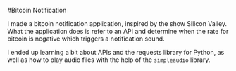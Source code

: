 #Bitcoin Notification

I made a bitcoin notification application, inspired by the show Silicon Valley. What the application does is refer to an API and determine when the rate for bitcoin is negative which triggers a notification sound.
 
I ended up learning a bit about APIs and the requests library for Python, as well as how to play audio files with the help of the `simpleaudio` library.